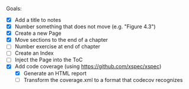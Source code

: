 Goals:

- [x] Add a title to notes
- [x] Number something that does not move (e.g. "Figure 4.3")
- [x] Create a new Page
- [x] Move sections to the end of a chapter
- [ ] Number exercise at end of chapter
- [ ] Create an Index
- [ ] Inject the Page into the ToC
- [x] Add code coverage (using https://github.com/xspec/xspec)
  - [x] Generate an HTML report
  - [ ] Transform the coverage.xml to a format that codecov recognizes